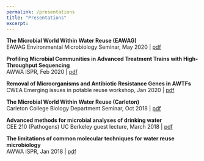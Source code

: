 ```yaml
---
permalink: /presentations
title: "Presentations"
excerpt: 
---
```

**The Microbial World Within Water Reuse (EAWAG)**  
EAWAG Environmental Microbiology Seminar, May 2020 | [pdf](files/presentations/EAWAG_seminar05052020.pdf)  

**Profiling Microbial Communities in Advanced Treatment Trains with High-Throughput Sequencing**  
AWWA ISPR, Feb 2020 | [pdf](files/presentations/Kantor_AWWA_ISPR_2020.pdf)  

**Removal of Microorganisms and Antibiotic Resistance Genes in AWTFs**  
CWEA Emerging issues in potable reuse workshop, Jan 2020 | [pdf](files/presentations/Kantor_CWEA_2020.pdf)  

**The Microbial World Within Water Reuse (Carleton)**  
Carleton College Biology Department Seminar, Oct 2018 | [pdf](files/presentations/carleton_bio_seminar.pdf)  

**Advanced methods for microbial analyses of drinking water**  
CEE 210 (Pathogens) UC Berkeley guest lecture, March 2018 | [pdf](files/presentations/Pathogens_guest_lecture_031518.pdf)  

 **The limitations of common molecular techniques for water reuse microbiology**  
 AWWA ISPR, Jan 2018 | [pdf](files/presentations/Kantor_AWWA_ISPR_2018.pdf)  
